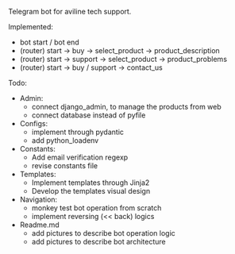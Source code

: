 Telegram bot for aviline tech support.

Implemented:
- bot start / bot end
- (router) start -> buy -> select_product -> product_description
- (router) start -> support -> select_product -> product_problems
- (router) start -> buy / support -> contact_us

Todo:
- Admin:
  - connect django_admin, to manage the products from web
  - connect database instead of pyfile
- Configs:
  - implement through pydantic
  - add python_loadenv
- Constants:
  - Add email verification regexp
  - revise constants file
- Templates:
  - Implement templates through Jinja2
  - Develop the templates visual design
- Navigation:
  - monkey test bot operation from scratch
  - implement reversing (<< back) logics
- Readme.md
  - add pictures to describe bot operation logic
  - add pictures to describe bot architecture
